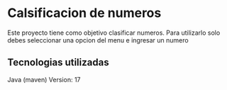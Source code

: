 # Calsificacion de numeros
Este proyecto tiene como objetivo clasificar numeros.
Para utilizarlo solo debes seleccionar una opcion del menu e ingresar un numero
## Tecnologias utilizadas
Java (maven) Version: 17
